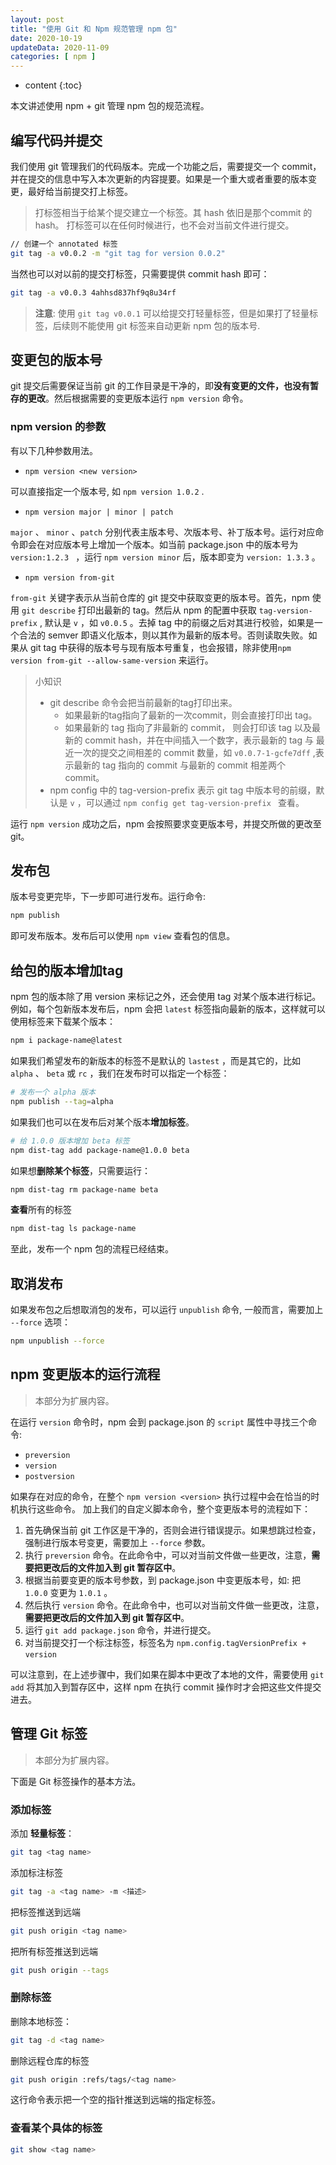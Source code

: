 ```yaml
---
layout: post
title: "使用 Git 和 Npm 规范管理 npm 包"
date: 2020-10-19
updateData: 2020-11-09
categories: [ npm ]
---
```


* content
{:toc}

本文讲述使用 npm + git 管理 npm 包的规范流程。

<!-- more -->

## 编写代码并提交
我们使用 git 管理我们的代码版本。完成一个功能之后，需要提交一个 commit，并在提交的信息中写入本次更新的内容提要。如果是一个重大或者重要的版本变更，最好给当前提交打上标签。
> 打标签相当于给某个提交建立一个标签。其 hash 依旧是那个commit 的 hash。
> 打标签可以在任何时候进行，也不会对当前文件进行提交。

```bash
// 创建一个 annotated 标签
git tag -a v0.0.2 -m "git tag for version 0.0.2"
```
当然也可以对以前的提交打标签，只需要提供 commit hash 即可：
```bash
git tag -a v0.0.3 4ahhsd837hf9q8u34rf
```
> **注意**: 使用 `git tag v0.0.1` 可以给提交打轻量标签，但是如果打了轻量标签，后续则不能使用 git 标签来自动更新 npm 包的版本号.

## 变更包的版本号
git 提交后需要保证当前 git 的工作目录是干净的，即**没有变更的文件，也没有暂存的更改**。然后根据需要的变更版本运行 `npm version` 命令。

### npm version 的参数
有以下几种参数用法。

- `npm version <new version>`

可以直接指定一个版本号, 如 `npm version 1.0.2` .

- `npm version major | minor | patch`

`major` 、 `minor` 、`patch` 分别代表主版本号、次版本号、补丁版本号。运行对应命令即会在对应版本号上增加一个版本。如当前 package.json 中的版本号为 `version:1.2.3 ` ，运行 `npm version minor` 后，版本即变为 `version: 1.3.3` 。

- `npm version from-git`

`from-git` 关键字表示从当前仓库的 git 提交中获取变更的版本号。首先，npm 使用 `git describe` 打印出最新的 tag。然后从 npm 的配置中获取 `tag-version-prefix` , 默认是 `v` ，如 `v0.0.5` 。去掉 tag 中的前缀之后对其进行校验，如果是一个合法的 semver 即语义化版本，则以其作为最新的版本号。否则读取失败。如果从 git tag 中获得的版本号与现有版本号重复，也会报错，除非使用`npm version from-git --allow-same-version` 来运行。

> 小知识
> - git describe 命令会把当前最新的tag打印出来。
>    - 如果最新的tag指向了最新的一次commit，则会直接打印出 tag。
>    - 如果最新的 tag 指向了非最新的 commit， 则会打印该 tag 以及最新的 commit hash，并在中间插入一个数字，表示最新的 tag 与 最近一次的提交之间相差的 commit 数量，如 `v0.0.7-1-gcfe7dff` ,表示最新的 tag 指向的 commit 与最新的 commit 相差两个 commit。
> - npm config 中的 tag-version-prefix 表示 git tag 中版本号的前缀，默认是 `v` ，可以通过 `npm config get tag-version-prefix ` 查看。

运行 `npm version` 成功之后，npm 会按照要求变更版本号，并提交所做的更改至 git。


## 发布包
版本号变更完毕，下一步即可进行发布。运行命令:
```bash
npm publish
```
即可发布版本。发布后可以使用 `npm view` 查看包的信息。


## 给包的版本增加tag
npm 包的版本除了用 version 来标记之外，还会使用 tag 对某个版本进行标记。例如，每个包新版本发布后，npm 会把 `latest` 标签指向最新的版本，这样就可以使用标签来下载某个版本：
```bash
npm i package-name@latest
```
如果我们希望发布的新版本的标签不是默认的 `lastest` ，而是其它的，比如 `alpha` 、 `beta` 或 `rc` ，我们在发布时可以指定一个标签：
```bash
# 发布一个 alpha 版本
npm publish --tag=alpha
```

如果我们也可以在发布后对某个版本**增加标签**。
```bash
# 给 1.0.0 版本增加 beta 标签
npm dist-tag add package-name@1.0.0 beta
```

如果想**删除某个标签**，只需要运行：
```bash
npm dist-tag rm package-name beta
```

**查看**所有的标签
```bash
npm dist-tag ls package-name
```

至此，发布一个 npm 包的流程已经结束。


## 取消发布
如果发布包之后想取消包的发布，可以运行 `unpublish` 命令, 一般而言，需要加上 `--force` 选项：
```bash
npm unpublish --force
```

## npm 变更版本的运行流程
> 本部分为扩展内容。

在运行 `version` 命令时，npm 会到 package.json 的 `script` 属性中寻找三个命令:

- `preversion`
- `version`
- `postversion`

如果存在对应的命令，在整个 `npm version <version>` 执行过程中会在恰当的时机执行这些命令。
加上我们的自定义脚本命令，整个变更版本号的流程如下：

1. 首先确保当前 git 工作区是干净的，否则会进行错误提示。如果想跳过检查，强制进行版本号变更，需要加上 `--force` 参数。
1. 执行 `preversion` 命令。在此命令中，可以对当前文件做一些更改，注意，**需要把更改后的文件加入到 git 暂存区中**。
1. 根据当前要变更的版本号参数，到 package.json 中变更版本号，如: 把 `1.0.0` 变更为 `1.0.1` 。
1. 然后执行 `version` 命令。在此命令中，也可以对当前文件做一些更改，注意，**需要把更改后的文件加入到 git 暂存区中**。
1. 运行 `git add package.json` 命令，并进行提交。
1. 对当前提交打一个标注标签，标签名为 `npm.config.tagVersionPrefix + version` 


可以注意到，在上述步骤中，我们如果在脚本中更改了本地的文件，需要使用 `git add` 将其加入到暂存区中，这样 npm 在执行 commit 操作时才会把这些文件提交进去。

## 管理 Git 标签
> 本部分为扩展内容。

下面是 Git 标签操作的基本方法。

### 添加标签
添加 **轻量标签**：
```bash
git tag <tag name>
```

添加标注标签
```bash
git tag -a <tag name> -m <描述>
```

把标签推送到远端
```bash
git push origin <tag name>
```

把所有标签推送到远端
```bash
git push origin --tags
```

### 删除标签
删除本地标签：
```bash
git tag -d <tag name>
```

删除远程仓库的标签
```bash
git push origin :refs/tags/<tag name>
```
这行命令表示把一个空的指针推送到远端的指定标签。

### 查看某个具体的标签
```bash
git show <tag name>
```

